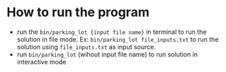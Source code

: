 # How to run the program

* run the `bin/parking_lot {input file name}` in terminal to run the solution in file mode. Ex: `bin/parking_lot file_inputs.txt` to run the solution using `file_inputs.txt` as input source.
* run `bin/parking_lot` (wihout input file name) to run solution in interactive mode
